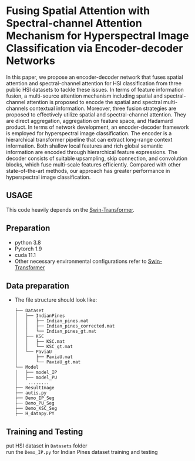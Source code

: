 # Fusing Spatial Attention with Spectral-channel Attention Mechanism for Hyperspectral Image Classification via Encoder-decoder Networks
In this paper, we propose an encoder-decoder network that fuses spatial attention and spectral-channel attention for HSI classification from three public HSI datasets to tackle these issues.
In terms of feature information fusion, a multi-source attention mechanism including spatial and spectral-channel attention is proposed to encode the spatial and spectral multi-channels contextual information.
Moreover, three fusion strategies are proposed to effectively utilize spatial and spectral-channel attention.
They are direct aggregation, aggregation on feature space, and Hadamard product.
In terms of network development, an encoder-decoder framework is employed for hyperspectral image classification.
The encoder is a hierarchical transformer pipeline that can extract long-range context information. 
Both shallow local features and rich global semantic information are encoded through hierarchical feature expressions. 
The decoder consists of suitable upsampling, skip connection, and convolution blocks, which fuse multi-scale features efficiently.
Compared with other state-of-the-art methods, our approach has greater performance in hyperspectral image classification.
## USAGE
This code heavily depends on the [Swin-Transformer](https://github.com/microsoft/Swin-Transformer). 
## Preparation
* python 3.8 
* Pytorch 1.9
* cuda 11.1 
* Other necessary environmental configurations refer to [Swin-Transformer](https://github.com/microsoft/Swin-Transformer)


## Data preparation
- The file structure should look like:
  ```
  ├── Dataset
  │   ├── IndianPines
  │   │   ├── Indian_pines.mat
  │   │   ├── Indian_pines_corrected.mat
  │   │   └── Indian_pines_gt.mat
  │   ├── KSC
  │   │   ├── KSC.mat
  │   │   └── KSC_gt.mat
  │   └── PaviaU
  │       ├── PaviaU.mat
  │       └── PaviaU_gt.mat
  └── Model
  │   ├── model_IP
  │   ├── model_PU
  │    ........
  ├── ResultImage
  ├── autis.py
  ├── Demo_IP_Seg
  ├── Demo_PU_Seg
  ├── Demo_KSC_Seg
  ├── H_datapy.PY
  ```

## Training and Testing
put HSI dataset in ```Datasets``` folder <br>
run the ```Demo_IP.py``` for Indian Pines dataset training and testing<br> 


